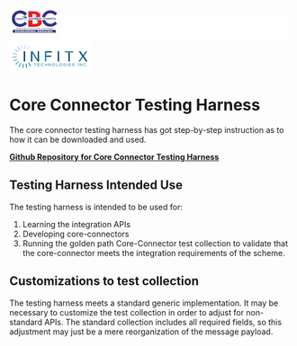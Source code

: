 <div >
    <img src="images/cbc_logo.jpg" >
    <img src="images/blank.png" >
    <img src="images/INFITX-TECH_LOGO.png">
</div>


# Core Connector Testing Harness

The core connector testing harness has got step-by-step instruction as to how it can be downloaded and used.

[**Github Repository for Core Connector Testing Harness**](https://github.com/infitx-org/cbs-core-connector-test-harness)

## Testing Harness Intended Use
The testing harness is intended to be used for:
1. Learning the integration APIs
2. Developing core-connectors 
3. Running the golden path Core-Connector test collection to validate that the core-connector meets the integration requirements of the scheme.

## Customizations to test collection
The testing harness meets a standard generic implementation.
It may be necessary to customize the test collection in order to adjust for non-standard APIs. The standard collection includes all required fields, so this adjustment may just be a mere reorganization of the message payload.
